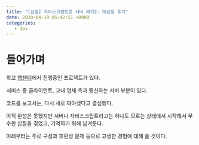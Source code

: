 ```yaml
---
title: "[삽질] 자바스크립트로 서버 짜기2: 대삽질 후기"
date: 2020-04-10 05:42:51 +0900
categories:
   - dev
---
```


# 들어가며

학교 [앱센터](https://github.com/inu-appcenter)에서 진행중인 프로젝트가 있다.

서비스 중 클라이언트, 교내 업체 측과 통신하는 서버 부분이 있다.

코드를 보고서는, 다시 새로 짜야겠다고 결심했다.

아직 완성은 못했지만 서버나 자바스크립트라고는 하나도 모르는 상태에서 시작해서 무수한 삽질을 겪었고, 기억하기 위해 남겨둔다.

아래부터는 주로 구성과 호환성 문제 등으로 고생한 경험에 대해 쓸 것이다.
